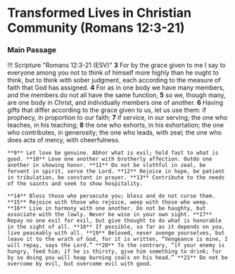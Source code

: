# Transformed Lives in Christian Community (Romans 12:3-21)

### Main Passage

!!! Scripture "Romans 12:3-21 (ESV)"
    **3** For by the grace given to me I say to everyone among you not to think of himself more highly than he ought to think, but to think with sober judgment, each according to the measure of faith that God has assigned. **4** For as in one body we have many members, and the members do not all have the same function, **5** so we, though many, are one body in Christ, and individually members one of another. **6** Having gifts that differ according to the grace given to us, let us use them: if prophecy, in proportion to our faith; **7** if service, in our serving; the one who teaches, in his teaching; **8** the one who exhorts, in his exhortation; the one who contributes, in generosity; the one who leads, with zeal; the one who does acts of mercy, with cheerfulness.  
    
    **9** Let love be genuine. Abhor what is evil; hold fast to what is good. **10** Love one another with brotherly affection. Outdo one another in showing honor. **11** Do not be slothful in zeal, be fervent in spirit, serve the Lord. **12** Rejoice in hope, be patient in tribulation, be constant in prayer. **13** Contribute to the needs of the saints and seek to show hospitality.  
    
    **14** Bless those who persecute you; bless and do not curse them. **15** Rejoice with those who rejoice, weep with those who weep. **16** Live in harmony with one another. Do not be haughty, but associate with the lowly. Never be wise in your own sight. **17** Repay no one evil for evil, but give thought to do what is honorable in the sight of all. **18** If possible, so far as it depends on you, live peaceably with all. **19** Beloved, never avenge yourselves, but leave it to the wrath of God, for it is written, “Vengeance is mine, I will repay, says the Lord.” **20** To the contrary, “if your enemy is hungry, feed him; if he is thirsty, give him something to drink; for by so doing you will heap burning coals on his head.” **21** Do not be overcome by evil, but overcome evil with good.  